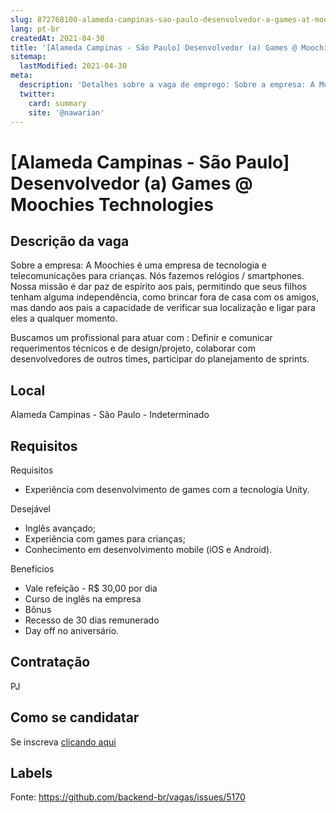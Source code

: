```yaml
---
slug: 872768100-alameda-campinas-sao-paulo-desenvolvedor-a-games-at-moochies-technologies
lang: pt-br
createdAt: 2021-04-30
title: '[Alameda Campinas - São Paulo] Desenvolvedor (a) Games @ Moochies Technologies - Vaga de Emprego'
sitemap:
  lastModified: 2021-04-30
meta:
  description: 'Detalhes sobre a vaga de emprego: Sobre a empresa: A Moochies é uma empresa de tecnologia e telecomunicações para crianças. Nós fazemos relógios / smartphones. Nossa missão é dar paz de espírito aos pais, permitindo que seus filhos tenham alguma independência, como brincar fora de casa com os amigos, mas dando aos pais a capacidade de verificar sua localização e ligar para eles a qualquer momento.  Buscamos um profissional para atuar com : Definir e comunicar requerimentos técnicos e de design/projeto, colaborar com desenvolvedores de outros times, participar do planejamento de sprints.'
  twitter:
    card: summary
    site: '@nawarian'
---
```


# [Alameda Campinas - São Paulo] Desenvolvedor (a) Games @ Moochies Technologies

## Descrição da vaga

Sobre a empresa:
A Moochies é uma empresa de tecnologia e telecomunicações para crianças. Nós fazemos relógios / smartphones.
Nossa missão é dar paz de espírito aos pais, permitindo que seus filhos tenham alguma independência, como brincar fora de casa com os amigos, mas dando aos pais a capacidade de verificar sua localização e ligar para eles a qualquer momento. 

Buscamos um profissional para atuar com :
Definir e comunicar requerimentos técnicos e de design/projeto, colaborar com desenvolvedores de outros times, participar do planejamento de sprints.

## Local

Alameda Campinas - São Paulo - Indeterminado

## Requisitos

Requisitos
- Experiência com desenvolvimento de games com a tecnologia Unity.

Desejável
- Inglês avançado;
- Experiência com games para crianças;
- Conhecimento em desenvolvimento mobile (iOS e Android).

Benefícios
- Vale refeição - R$ 30,00 por dia
- Curso de inglês na empresa
- Bônus
- Recesso de 30 dias remunerado
- Day off no aniversário.

## Contratação

PJ

## Como se candidatar

Se inscreva [clicando aqui](https://www.pyjobs.com.br/job/2514)

## Labels



Fonte: https://github.com/backend-br/vagas/issues/5170